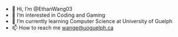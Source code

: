 - 👋 Hi, I’m @EthanWang03
- 👀 I’m interested in Coding and Gaming
- 🌱 I’m currently learning Computer Science at University of Guelph
- 📫 How to reach me wange@uoguelph.ca

<!---
EthanWang03/EthanWang03 is a ✨ special ✨ repository because its `README.md` (this file) appears on your GitHub profile.
You can click the Preview link to take a look at your changes.
--->
